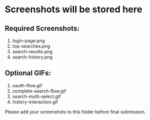 # Screenshots will be stored here

## Required Screenshots:
1. login-page.png
2. top-searches.png
3. search-results.png
4. search-history.png

## Optional GIFs:
1. oauth-flow.gif
2. complete-search-flow.gif
3. search-multi-select.gif
4. history-interaction.gif

Please add your screenshots to this folder before final submission.
